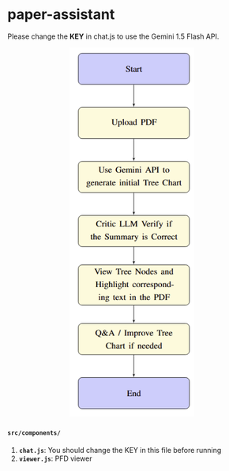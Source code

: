 ﻿# paper-assistant

 Please change the **KEY** in chat.js to use the Gemini 1.5 Flash API.

<div align="center">
  <img src="src/workflow.png" alt="Workflow Diagram" width="50%"/>
</div>

 #### `src/components/`

 1. **`chat.js`**: You should change the KEY in this file before running
 2. **`viewer.js`**: PFD viewer
 
